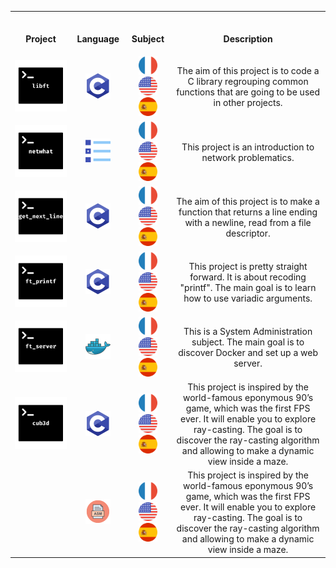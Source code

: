 <table>
<tr>
  
<th align="center">
<img width="420.5">
<p>Project</p>
</th>

<th align="center">
<img width="120.5">
<p>Language</p>
</th>
 
<th align="center">
<img width="120.5">
<p>Subject</p>
</th>
  
<th align="center">
<img width="220.5">
<p>Description</p>
</th>
 
</tr>
  
<tr>
<td align="center"><a href="https://github.com/romanbtt/42-Libft"> <img src="Images/projects/libft.png"><a/> </td>
<td align="center"><a href=#><img width=40px src="Images/languages/c.png"><a/></td>
<td align="center"><a href="https://raw.githubusercontent.com/romanbtt/42_cursus/main/PDFs/libft/libft-fr.pdf"> <img width=30px src="Images/flags/fr.png"><a/> <a href="https://raw.githubusercontent.com/romanbtt/42_cursus/main/PDFs/libft/libft-en.pdf"><img width=30px src="Images/flags/us.png"><a/><a href="https://raw.githubusercontent.com/romanbtt/42_cursus/main/PDFs/libft/libft-es.pdf"><img width=30px src="Images/flags/es.png"><a/></td>
<td align="center">The aim of this project is to code a C library regrouping common functions that are going to be used in other projects.</td>
</tr>

<tr>
<td align="center"><a href=#><img src="Images/projects/netwhat.png"><a/></td>
<td align="center"><a href=#><img width=40px src="Images/languages/mcq.png"><a/></td>
<td align="center"><a href="https://raw.githubusercontent.com/romanbtt/42_cursus/main/PDFs/netwhat/netwhat-fr.pdf"><img width=30px src="Images/flags/fr.png"><a/> <a href="https://raw.githubusercontent.com/romanbtt/42_cursus/main/PDFs/netwhat/netwhat-en.pdf"><img width=30px src="Images/flags/us.png"><a/><a href="https://raw.githubusercontent.com/romanbtt/42_cursus/main/PDFs/netwhat/netwhat-es.pdf"><img width=30px src="Images/flags/es.png"><a/></td>
<td align="center">This project is an introduction to network problematics.</td>
</tr>
  
<tr>
<td align="center"><a href=https://github.com/romanbtt/42-Get_Next_Line><img src="Images/projects/get_next_line.png"><a/></td>
<td align="center"><a href=#><img width=40px src="Images/languages/c.png"><a/></td>
<td align="center"><a href="https://raw.githubusercontent.com/romanbtt/42_cursus/main/PDFs/get_next_line/get_next_line-fr.pdf"><img width=30px src="Images/flags/fr.png"><a/> <a href="https://raw.githubusercontent.com/romanbtt/42_cursus/main/PDFs/get_next_line/get_next_line-en.pdf"><img width=30px src="Images/flags/us.png"><a/><a href="https://raw.githubusercontent.com/romanbtt/42_cursus/main/PDFs/get_next_line/get_next_line-es.pdf"><img width=30px src="Images/flags/es.png"><a/></td>
<td align="center">The aim of this project is to make a function that returns a line ending with a newline, read from a file descriptor.</td>
</tr>
 
<tr>
<td align="center"><a href=https://github.com/romanbtt/42-Ft_Printf><img src="Images/projects/ft_printf.png"><a/></td>
<td align="center"><a href=#><img width=40px src="Images/languages/c.png"><a/></td>
<td align="center"><a href="https://raw.githubusercontent.com/romanbtt/42_cursus/main/PDFs/ft_printf/ft_printf-fr.pdf"><img width=30px src="Images/flags/fr.png"><a/> <a href="https://raw.githubusercontent.com/romanbtt/42_cursus/main/PDFs/ft_printf/ft_printf-en.pdf"><img width=30px src="Images/flags/us.png"><a/><a href="https://raw.githubusercontent.com/romanbtt/42_cursus/main/PDFs/ft_printf/ft_printf-es.pdf"><img width=30px src="Images/flags/es.png"><a/></td>
<td align="center">This project is pretty straight forward. It is about recoding "printf". The main goal is to learn how to use variadic arguments.</td>
</tr>
  
  <tr>
<td align="center"><a href=https://github.com/romanbtt/42-Ft_Server><img src="Images/projects/ft_server.png"><a/></td>
<td align="center"><a href=#><img width=40px src="Images/languages/docker.png"><a/></td>
<td align="center"><a href="https://raw.githubusercontent.com/romanbtt/42_cursus/main/PDFs/ft_server/ft_server-fr.pdf"><img width=30px src="Images/flags/fr.png"><a/> <a href="https://raw.githubusercontent.com/romanbtt/42_cursus/main/PDFs/ft_server/ft_server-en.pdf"><img width=30px src="Images/flags/us.png"><a/><a href="https://raw.githubusercontent.com/romanbtt/42_cursus/main/PDFs/ft_server/ft_server-es.pdf"><img width=30px src="Images/flags/es.png"><a/></td>
<td align="center">This is a System Administration subject. The main goal is to discover Docker and set up a web server.</td>
</tr>
  
  <tr>
<td align="center"><a href=https://github.com/romanbtt/42-Cub3d><img src="Images/projects/cub3d.png"><a/></td>
<td align="center"><a href=#><img width=40px src="Images/languages/c.png"><a/></td>
<td align="center"><a href="https://raw.githubusercontent.com/romanbtt/42_cursus/main/PDFs/cub3d/cub3d-fr.pdf"><img width=30px src="Images/flags/fr.png"><a/> <a href="https://raw.githubusercontent.com/romanbtt/42_cursus/main/PDFs/cub3d/cub3d-en.pdf"><img width=30px src="Images/flags/us.png"><a/><a href="https://raw.githubusercontent.com/romanbtt/42_cursus/main/PDFs/cub3d/cub3d-es.pdf"><img width=30px src="Images/flags/es.png"><a/></td>
<td align="center">This project is inspired by the world-famous eponymous 90’s game, which was the first FPS ever. It will enable you to explore ray-casting. The goal is to discover the ray-casting algorithm and allowing to make a dynamic view inside a maze.</td>
</tr>
  
  <tr>
<td align="center"><a href=#<img src="Images/projects/libasm.png"><a/></td> 
<td align="center"><a href=#><img width=40px src="Images/languages/asm.png"><a/></td>
<td align="center"><a href="https://raw.githubusercontent.com/romanbtt/42_cursus/main/PDFs/cub3d/cub3d-fr.pdf"><img width=30px src="Images/flags/fr.png"><a/> <a href="https://raw.githubusercontent.com/romanbtt/42_cursus/main/PDFs/cub3d/cub3d-en.pdf"><img width=30px src="Images/flags/us.png"><a/><a href="https://raw.githubusercontent.com/romanbtt/42_cursus/main/PDFs/cub3d/cub3d-es.pdf"><img width=30px src="Images/flags/es.png"><a/></td>
<td align="center">This project is inspired by the world-famous eponymous 90’s game, which was the first FPS ever. It will enable you to explore ray-casting. The goal is to discover the ray-casting algorithm and allowing to make a dynamic view inside a maze.</td>
</tr>

</table>
